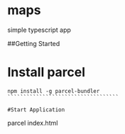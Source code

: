 # maps

simple typescript app

##Getting Started

# Install parcel

````````````````````````````````````
npm install -g parcel-bundler
```````````````````````````````````

#Start Application

````````````````````````````````````

parcel index.html

```

```
